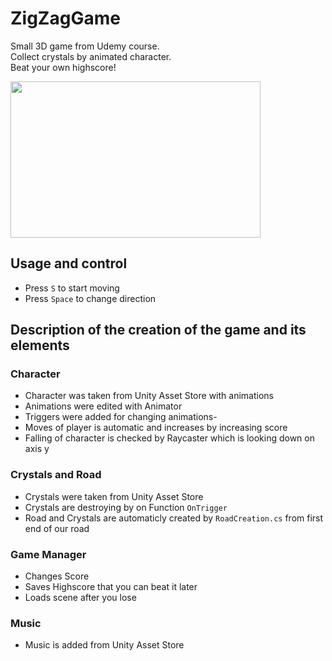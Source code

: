 # ZigZagGame
Small 3D game from Udemy course. <br>
Collect crystals by animated character. <br>
Beat your own highscore! <br>

<img src="https://github.com/Alexart1995/ZigZagGame/blob/main/Game.gif" width="400" height="250">

## Usage and control
- Press `S` to start moving
- Press `Space` to change direction

## Description of the creation of the game and its elements
### Character
- Character was taken from Unity Asset Store with animations
- Animations were edited with Animator
- Triggers were added for changing animations-
- Moves of player is automatic and increases by increasing score
- Falling of character is checked by Raycaster which is looking down on axis y
### Crystals and Road
- Crystals were taken from Unity Asset Store
- Crystals are destroying by on Function `OnTrigger`
- Road and Crystals are automaticly created by `RoadCreation.cs` from first end of our road
### Game Manager
- Changes Score 
- Saves Highscore that you can beat it later
- Loads scene after you lose
### Music
- Music is added from Unity Asset Store
